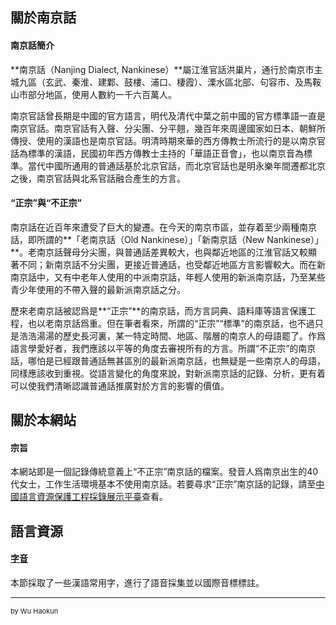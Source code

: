 ## 關於南京話

#### 南京話簡介

**南京話（Nanjing Dialect, Nankinese）**屬江淮官話洪巢片，通行於南京市主城九區（玄武、秦淮、建鄴、鼓樓、浦口、棲霞）、溧水區北部、句容市、及馬鞍山市部分地區，使用人數約一千六百萬人。

南京官話曾長期是中國的官方語言，明代及清代中葉之前中國的官方標準語一直是南京官話。南京官話有入聲、分尖團、分平翹，幾百年來周邊國家如日本、朝鮮所傳授、使用的漢語也是南京官話。明清時期來華的西方傳教士所流行的是以南京官話為標準的漢語，民國初年西方傳教士主持的「華語正音會」，也以南京音為標準。當代中國所通用的普通話基於北京官話，而北京官話也是明永樂年間遷都北京之後，南京官話與北系官話融合產生的方言。

#### “正宗”與“不正宗”

南京話在近百年來遭受了巨大的變遷。在今天的南京市區，並存着至少兩種南京話，即所謂的**「老南京話（Old Nankinese）」「新南京話（New Nankinese）」**。老南京話聲母分尖團，與普通話差異較大，也與鄰近地區的江淮官話又較顯著不同；新南京話不分尖團，更接近普通話，也受鄰近地區方言影響較大。而在新南京話中，又有中老年人使用的中派南京話，年輕人使用的新派南京話，乃至某些青少年使用的不帶入聲的最新派南京話之分。

歷來老南京話被認爲是**“正宗”**的南京話，而方言詞典、語料庫等語言保護工程，也以老南京話爲重。但在筆者看來，所謂的“正宗”“標準”的南京話，也不過只是浩浩湯湯的歷史長河裏，某一特定時間、地區、階層的南京人的母語罷了。作爲語言學愛好者，我們應該以平等的角度去審視所有的方言。所謂“不正宗”的南京話，哪怕是已經跟普通話無甚區別的最新派南京話，也無疑是一些南京人的母語，同樣應該收到重視。從語言變化的角度來說，對新派南京話的記錄、分析，更有着可以使我們清晰認識普通話推廣對於方言的影響的價值。



## 關於本網站

#### 宗旨

本網站即是一個記錄傳統意義上“不正宗”南京話的檔案。發音人爲南京出生的40代女士，工作生活環境基本不使用南京話。若要尋求“正宗”南京話的記錄，請至[中國語言資源保護工程採錄展示平臺](https://zhongguoyuyan.cn)查看。



## 語言資源

#### [字音](\characters)

本節採取了一些漢語常用字，進行了語音採集並以國際音標標註。

---
<p style="font-size:11px">by Wu Haokun</p>

